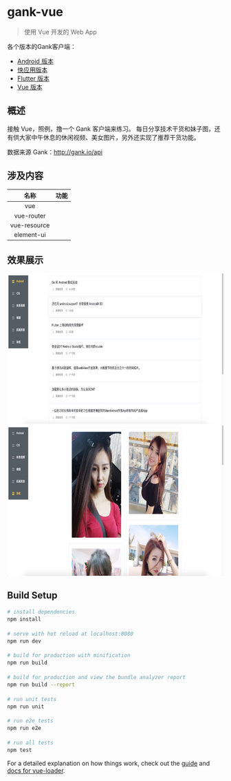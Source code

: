 # gank-vue

> 使用 Vue 开发的 Web App

各个版本的Gank客户端：

 - [Android 版本](http://www.heqiangfly.com/2016/11/08/android-app-ganktoutiao/)
 - [快应用版本](http://www.heqiangfly.com/2018/10/01/quick-app-demo-ganktoutiao/)
 - [Flutter 版本](http://www.heqiangfly.com/2019/08/06/flutter-gank-app/)
 - [Vue 版本]()

## 概述

接触 Vue，照例，撸一个 Gank 客户端来练习。
每日分享技术干货和妹子图，还有供大家中午休息的休闲视频、美女图片，另外还实现了推荐干货功能。

数据来源 Gank：http://gank.io/api

## 涉及内容

| 名称 | 功能 |
| :-------------: |:-------------:|
| vue | |
| vue-router |  |
| vue-resource |  |
| element-ui |  |

## 效果展示

<img src="/des_img/1.png" width="720" height="350"/>
<img src="/des_img/2.png" width="720" height="350"/>

## Build Setup

``` bash
# install dependencies
npm install

# serve with hot reload at localhost:8080
npm run dev

# build for production with minification
npm run build

# build for production and view the bundle analyzer report
npm run build --report

# run unit tests
npm run unit

# run e2e tests
npm run e2e

# run all tests
npm test
```

For a detailed explanation on how things work, check out the [guide](http://vuejs-templates.github.io/webpack/) and [docs for vue-loader](http://vuejs.github.io/vue-loader).
